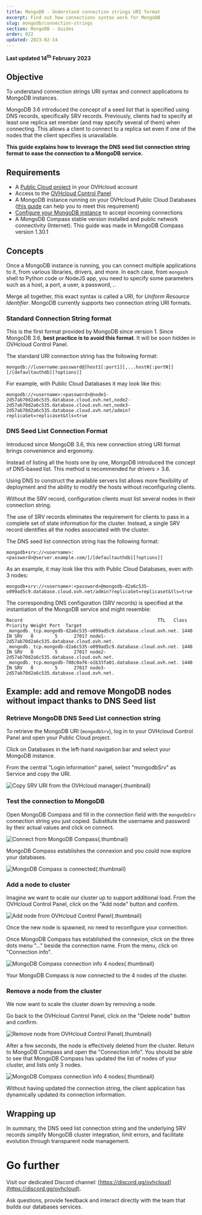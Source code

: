 ```yaml
---
title: MongoDB - Understand connection strings URI format
excerpt: Find out how connections syntax work for MongoDB
slug: mongodb/connection-strings
section: MongoDB - Guides
order: 022
updated: 2023-02-14
---
```


**Last updated 14<sup>th</sup> February 2023**

## Objective

To understand connection strings URI syntax and connect applications to MongoDB instances.

MongoDB 3.6 introduced the concept of a seed list that is specified using DNS records, specifically SRV records. Previously, clients had to specify at least one replica set member (and may specify several of them) when connecting. This allows a client to connect to a replica set even if one of the nodes that the client specifies is unavailable.

**This guide explains how to leverage the DNS seed list connection string format to ease the connection to a MongoDB service.**

## Requirements

- A [Public Cloud project](https://www.ovhcloud.com/en-ie/public-cloud/) in your OVHcloud account
- Access to the [OVHcloud Control Panel](https://www.ovh.com/auth/?action=gotomanager&from=https://www.ovh.ie/&ovhSubsidiary=ie)
- A MongoDB instance running on your OVHcloud Public Cloud Databases ([this guide](https://docs.ovh.com/ie/en/publiccloud/databases/getting-started/) can help you to meet this requirement)
- [Configure your MongoDB instance](https://docs.ovh.com/ie/en/publiccloud/databases/mongodb/managing-service/) to accept incoming connections
- A MongoDB Compass stable version installed and public network connectivity (Internet). This guide was made in MongoDB Compass version 1.30.1

## Concepts

Once a MongoDB instance is running, you can connect multiple applications to it, from various libraries, drivers, and more.
In each case, from `mongosh` shell to Python code or NodeJS app, you need to specify some parameters such as a host, a port, a user, a password, ..

Merge all together, this exact syntax is called a URI, for *Uniform Resource Identifier*. MongoDB currently supports two connection string URI formats.

### Standard Connection String format

This is the first format provided by MongoDB since version 1. 
Since MongoDB 3.6, **best practice is to avoid this format**. It will be soon hidden in OVHcloud Control Panel.

The standard URI connection string has the following format:

```
mongodb://[username:password@]host1[:port1][,...hostN[:portN]][/[defaultauthdb][?options]]
```

For example, with Public Cloud Databases it may look like this:

```
mongodb://<username>:<password>@node1-2d57ab70d2a6c535.database.cloud.ovh.net,node2-2d57ab70d2a6c535.database.cloud.ovh.net,node3-2d57ab70d2a6c535.database.cloud.ovh.net/admin?replicaSet=replicaset&tls=true
```

### DNS Seed List Connection Format

Introduced since MongoDB 3.6, this new connection string URI format brings convenience and ergonomy.

Instead of listing all the hosts one by one, MongoDB introduced the concept of DNS-based list. This method is recommended for drivers > 3.6.

Using DNS to construct the available servers list allows more flexibility of deployment and the ability to modify the hosts without reconfiguring clients.

Without the SRV record, configuration clients must list several nodes in their connection string.

The use of SRV records eliminates the requirement for clients to pass in a complete set of state information for the cluster. Instead, a single SRV record identifies all the nodes associated with the cluster.

The DNS seed list connection string has the following format:

```
mongodb+srv://<username>:<password>@server.example.com/[/[defaultauthdb][?options]]
```

As an example, it may look like this with Public Cloud Databases, even with 3 nodes:

```
mongodb+srv://<username>:<password>@mongodb-d2a6c535-o099ad5c9.database.cloud.ovh.net/admin?replicaSet=replicaset&tls=true
```

The corresponding DNS configuration (SRV records) is specified at the instantiation of the MongoDB service and might resemble:

```
Record                                                  TTL   Class    Priority Weight Port  Target
_mongodb._tcp.mongodb-d2a6c535-o099ad5c9.database.cloud.ovh.net. 1440 IN SRV   0        5      27017 node1-2d57ab70d2a6c535.database.cloud.ovh.net.
_mongodb._tcp.mongodb-d2a6c535-o099ad5c9.database.cloud.ovh.net. 1440 IN SRV   0        5      27017 node2-2d57ab70d2a6c535.database.cloud.ovh.net.
_mongodb._tcp.mongodb-708c0af6-o1b33fa01.database.cloud.ovh.net. 1440 IN SRV   0        5      27017 node3-2d57ab70d2a6c535.database.cloud.ovh.net.
```

## Example: add and remove MongoDB nodes without impact thanks to DNS Seed list

### Retrieve MongoDB DNS Seed List connection string

To retrieve the MongoDB URI (`mongodbSrv`), log in to your OVHcloud Control Panel and open your Public Cloud project.

Click on Databases in the left-hand navigation bar and select your MongoDB instance.

From the central "Login information" panel, select "mongodbSrv" as Service and copy the URI.

![Copy SRV URI from the OVHcloud manager](images/copy-srv-ovhcloud-manager.png){.thumbnail}

### Test the connection to MongoDB

Open MongoDB Compass and fill in the connection field with the `mongodbSrv` connection string you just copied.
Substitute the username and password by their actual values and click on connect.

![Connect from MongoDB Compass](images/connect-compass.png){.thumbnail}

MongoDB Compass establishes the connexion and you could now explore your databases.

![MongoDB Compass is connected](images/compass-connected.png){.thumbnail}

### Add a node to cluster

Imagine we want to scale our cluster up to support additional load.
From the OVHcloud Control Panel, click on the "Add node" button and confirm.

![Add node from OVHcloud Control Panel](images/add-node-ovhcloud-control-panel.png){.thumbnail}

Once the new node is spawned, no need to reconfigure your connection.

Once MongoDB Compass has established the connexion, click on the three dots menu "..." beside the connection name.
From the menu, click on "Connection info".

![MongoDB Compass connection info 4 nodes](images/compass-connection-info-4-nodes.png){.thumbnail}

Your MongoDB Compass is now connected to the 4 nodes of the cluster.

### Remove a node from the cluster

We now want to scale the cluster down by removing a node.

Go back to the OVHcloud Control Panel, click on the "Delete node" button and confirm.

![Remove node from OVHcloud Control Panel](images/remove-node-ovhcloud-control-panel.png){.thumbnail}

After a few seconds, the node is effectively deleted from the cluster.
Return to MongoDB Compass and open the "Connection info".
You should be able to see that MongoDB Compass has updated the list of nodes of your cluster, and lists only 3 nodes.

![MongoDB Compass connection info 4 nodes](images/compass-connection-info-3-nodes.png){.thumbnail}

Without having updated the connection string, the client application has dynamically updated its connection information.

## Wrapping up

In summary, the DNS seed list connection string and the underlying SRV records simplify MongoDB cluster integration, limit errors, and facilitate evolution through transparent node management.

# Go further

Visit our dedicated Discord channel: [https://discord.gg/ovhcloud](https://discord.gg/ovhcloud).

Ask questions, provide feedback and interact directly with the team that builds our databases services.